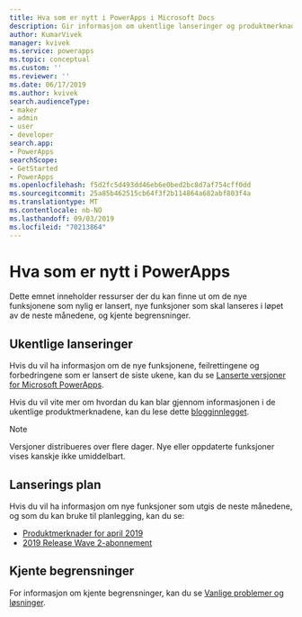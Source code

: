 ```yaml
---
title: Hva som er nytt i PowerApps i Microsoft Docs
description: Gir informasjon om ukentlige lanseringer og produktmerknader for PowerApps
author: KumarVivek
manager: kvivek
ms.service: powerapps
ms.topic: conceptual
ms.custom: ''
ms.reviewer: ''
ms.date: 06/17/2019
ms.author: kvivek
search.audienceType:
- maker
- admin
- user
- developer
search.app:
- PowerApps
searchScope:
- GetStarted
- PowerApps
ms.openlocfilehash: f5d2fc5d493dd46eb6e0bed2bc8d7af754cff0dd
ms.sourcegitcommit: 25a85b462515cb64f3f2b114864a682abf803f4a
ms.translationtype: MT
ms.contentlocale: nb-NO
ms.lasthandoff: 09/03/2019
ms.locfileid: "70213864"
---
```

# <a name="whats-new-in-powerapps"></a>Hva som er nytt i PowerApps

Dette emnet inneholder ressurser der du kan finne ut om de nye funksjonene som nylig er lansert, nye funksjoner som skal lanseres i løpet av de neste månedene, og kjente begrensninger.

## <a name="weekly-releases"></a>Ukentlige lanseringer

Hvis du vil ha informasjon om de nye funksjonene, feilrettingene og forbedringene som er lansert de siste ukene, kan du se [Lanserte versjoner for Microsoft PowerApps](https://docs.microsoft.com/business-applications-release-notes/powerplatform/released-versions/powerapps).

Hvis du vil vite mer om hvordan du kan blar gjennom informasjonen i de ukentlige produktmerknadene, kan du lese dette [blogginnlegget](https://powerapps.microsoft.com/en-us/blog/stay-tuned-with-the-latest-features-and-fixes-through-powerapps-weekly-release-notes/).

> [!NOTE]
> Versjoner distribueres over flere dager. Nye eller oppdaterte funksjoner vises kanskje ikke umiddelbart.

## <a name="release-plan"></a>Lanserings plan

Hvis du vil ha informasjon om nye funksjoner som utgis de neste månedene, og som du kan bruke til planlegging, kan du se:
- [Produktmerknader for april 2019](https://docs.microsoft.com/business-applications-release-notes/April19/microsoft-powerapps/planned-features)
- [2019 Release Wave 2-abonnement](https://docs.microsoft.com/power-platform-release-plan/2019wave2/microsoft-powerapps/planned-features)

## <a name="known-limitations"></a>Kjente begrensninger

For informasjon om kjente begrensninger, kan du se [Vanlige problemer og løsninger](common-issues-and-resolutions.md).
